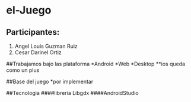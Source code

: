 # el-Juego
## Participantes:
1. Angel Louis Guzman Ruiz
2. Cesar Darinel Ortiz

##Trabajamos bajo las plataforma
*Android
*Web
*Desktop
**ios queda como un plus

##Base del juego
*por implementar


##Tecnologia
####libreria Libgdx
####AndroidStudio

